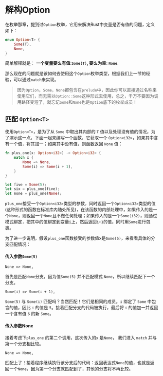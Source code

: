 # 解构Option

在枚举那章，提到过`Option`枚举，它用来解决Rust中变量是否有值的问题，定义如下：
```rust
enum Option<T> {
    Some(T),
    None,
}
```
简单解释就是： **一个变量要么有值:`Some(T)`, 要么为空: `None`**.

那么现在的问题就是该如何去使用这个`Option`枚举类型，根据我们上一节的经验，可以通过`match`来实现。

> 因为`Option`，`Some`，`None`都包含在`prelude`中，因此你可以直接通过名称来使用它们，而无需以`Option::Some`这种形式去使用，总之，千万不要因为调用路径变短了，就忘记`Some`和`None`也是`Option`底下的枚举成员！

## 匹配 `Option<T>`

使用`Option<T>`，是为了从 `Some` 中取出其内部的 `T` 值以及处理没有值的情况，为了演示这一点，下面一起来编写一个函数，它获取一个 `Option<i32>`，如果其中含有一个值，将其加一；如果其中没有值，则函数返回 `None` 值：

```rust
fn plus_one(x: Option<i32>) -> Option<i32> {
    match x {
        None => None,
        Some(i) => Some(i + 1),
    }
}

let five = Some(5);
let six = plus_one(five);
let none = plus_one(None);
```

`plus_one`接受一个`Option<i32>`类型的参数，同时返回一个`Option<i32>`类型的值(这种形式的函数在标准库内随处所见)，在该函数的内部处理中，如果传入的是一个`None`，则返回一个`None`且不做任何处理；如果传入的是一个`Some(i32)`，则通过模式绑定，把其中的值绑定到变量`i`上，然后返回`i+1`的值，同时用`Some`进行包裹。


为了进一步说明，假设`plus_one`函数接受的参数值x是`Some(5)`，来看看具体的分支匹配情况：

#### 传入参数`Some(5)`
```rust,ignore
None => None,
```
首先是匹配`None`分支，因为值`Some(5)` 并不匹配模式 `None`，所以继续匹配下一个分支。

```rust,ignore
Some(i) => Some(i + 1),
```

`Some(5)` 与 `Some(i)` 匹配吗？当然匹配！它们是相同的成员。`i` 绑定了 `Some` 中包含的值，因此 `i` 的值是 `5`。接着匹配分支的代码被执行，最后将 `i` 的值加一并返回一个含有值 `6` 的新 `Some`。

#### 传入参数None
接着考虑下`plus_one` 的第二个调用，这次传入的`x` 是`None`， 我们进入 `match` 并与第一个分支相比较。

```rust,ignore
None => None,
```

匹配上了！接着程序继续执行该分支后的代码：返回表达式`None`的值，也就是返回一个`None`，因为第一个分支就匹配到了，其他的分支将不再比较。

